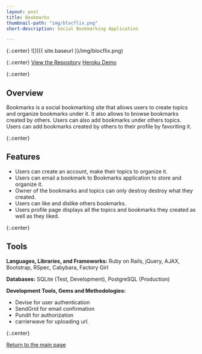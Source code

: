```yaml
---
layout: post
title: Bookmarks
thumbnail-path: "img/blocflix.png"
short-description: Social Bookmarking Application

---
```


{:.center}
![]({{ site.baseurl }}/img/blocflix.png)

{:.center}
[View the Repository](https://github.com/AnithaPal/Bookmarks)
[Heroku Demo]()

{:.center}


## Overview
Bookmarks is a social bookmarking site that allows users to create topics and organize bookmarks under it. It also allows to browse bookmarks created by others. Users can also add bookmarks under others topics. Users can add bookmarks created by others to their profile by favoriting it. 

{:.center}

## Features

+ Users can create an account, make their topics to organize it.
+ Users can email a bookmark to Bookmarks application to store and organize it.
+ Owner of the bookmarks and topics can only destroy destroy what they created. 
+ Users can like and dislike  others bookmarks.
+ Users profile page displays all the topics and bookmarks they created as well as they liked.

{:.center}

## Tools
**Languages, Libraries, and Frameworks:** Ruby on Rails, jQuery, AJAX, Bootstrap, RSpec, Cabybara, Factory Girl

**Databases:** SQLite (Test, Development), PostgreSQL (Production)

**Development Tools, Gems and Methodologies:**

+ Devise for user authentication
+ SendGrid for email confirmation
+ Pundit for authorization
+ carrierwave for uploading url.

{:.center}

[Return to the main page]()